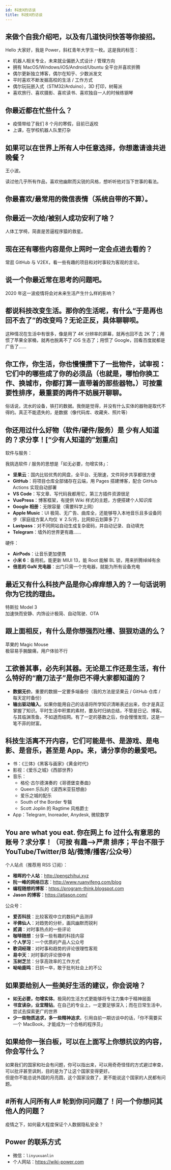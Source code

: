 ```yaml
---
id: 科技X的访谈
title: 科技X的访谈
---
```



## 来做个自我介绍吧，以及有几道快问快答等你接招。

Hello 大家好，我是 Power，斜杠青年大学生一枚。这是我的标签：

- 机器人相关专业，未来就业偏嵌入式设计 / 管理方向
- 拥有 MacOS/Windows/iOS/Android/Ubuntu 全平台并喜欢折腾
- 偶尔更新独立博客，偶尔在知乎、少数派发文
- 平时喜欢不断发掘高校的生活 / 工作方式
- 偶尔玩玩嵌入式（STM32/Arduino），3D 打印，树莓派
- 喜欢旅行、喜欢摄影、喜欢读书、喜欢独自一人的时候练钢琴

## 你最近都在忙些什么？

- 疫情带给了我们 8 个月的寒假，目前已返校
- 上课，在学校机器人队里打杂

## 如果可以在世界上所有人中任意选择，你想邀请谁共进晚餐？

王小波。

读过他几乎所有作品，喜欢他幽默而尖锐的风格，想听听他对当下世事的看法。

## 你最喜欢/最常用的微信表情（系统自带的不算）。

## 你最近一次给/被别人成功安利了啥？

人体工学椅，简直是苦逼程序猿的救星。

## 现在还有哪些内容是你上网时一定会点进去看的？

常逛 GitHub 与 V2EX，看一些有趣的项目和对时事较为客观的言论。

## 说一个你最近常在思考的问题吧。

2020 年这一波疫情将会对未来生活产生什么样的影响？

## 都说科技改变生活。那你的生活呢，有什么“于是再也回不去了”的改变吗？无论正反，具体聊聊呗。

这种情况在生活中有很多，像是用了 4K 分辨率的屏幕，就再也回不去 2K 了；用惯了苹果全家桶，就再也脱离不了 iOS 生态了；用惯了 Google，回看百度就都是广告了……

## 你工作，你生活，你也慢慢攒下了一批物件，试审视：它们中的哪些成了你的必须品（也就是，哪怕你换工作、换城市，你都打算一直带着的那些器物。）可按重要性排序，最重要的两件不妨展开聊聊。

俗话说，流水的设备，铁打的数据。我倒是觉得，并没有什么实体的器物是取代不得的。真正不能遗失的，是数据（像代码库、收藏夹、照片等）

## 你还用过什么好物（软件/硬件/服务）是 少有人知道的？求分享！[“少有人知道的”划重点]

软件与服务：

我挑选软件 / 服务的思想是「如无必要，勿增实体」：

- **坚果云**：国内比较优秀的网盘，全平台、无限速，文件同步共享都很方便
- **GitHub**：将项目仓库全部储存在云端，用 Pages 搭建博客，配合 GitHub Actions 实现自动部署
- **VS Code**：写文章、写代码我都用它，第三方插件资源很足
- **VuePress**：博客框架，有提供 Wiki 样式的主题，方便搭建个人知识库
- **Google 相册**：无限容量（需要科学上网）
- **Apple Music**：UI 极简、无广告、曲库全，还能够导入本地音乐且多设备同步（家庭组方案人均仅 ￥ 2.5/月，比网抑云划算多了）
- **Lastpass**：对不同网站自动生成复杂密码，并自动记录、自动填充
- **Telegram**：墙外的世界更有趣……

硬件：

- **AirPods**：让音乐更加便携
- **小米 6**：备用机，能更新 MIUI 13，能 Root 能解 BL 锁，用来折腾绰绰有余
- **倍思的 GaN 充电器**：出门只需一个充电器，就能为所有设备充电

## 最近又有什么科技产品是你心痒痒想入的？一句话说明你为它找的理由。

特斯拉 Model 3  
加速快而安静、内饰设计极简、自动驾驶、OTA

## 跟上面相反，有什么是你想强烈吐槽、狠狠劝退的么？

苹果的 Magic Mouse  
极容易手腕酸痛，用户体验不行

## 工欲善其事，必先利其器。无论是工作还是生活，有什么特好的“磨刀法子”是你巴不得大家都知道的？

- **数据无价**。重要的数据一定要多端备份（我的方法是坚果云 / GitHub 仓库 / 每天定时备份）
- **输出驱动输入**。如果你能用自己的话语将所学知识清晰表述出来，你才是真正掌握了知识。平时生活中积累的素材，要及时归纳总结，不管是日记、博客。与其临渊羡鱼，不如退而结网。有了一定的基数之后，你会慢慢发现，这是一笔不菲的财富。

## 科技生活离不开内容，它们可能是书、是游戏、是电影、是音乐，甚至是 App。来，请分享你的最爱吧。

- 书：《三体》《黑客与画家》《黄金时代》
- 影视：《爱乐之城》《西部世界》
- 音乐：
  - 格伦·古尔德演奏的《哥德堡变奏曲》
  - Queen 乐队的《波西米亚狂想曲》
  - 爱乐之城的配乐
  - South of the Border 专辑
  - Scott Joplin 的 Ragtime 风格爵士
- App：Telegram, Inoreader, Anydesk, 微软数学

## You are what you eat. 你在网上 fo 过什么有意思的账号？求分享！（可按 有趣—>严肃 排序；平台不限于 YouTube/Twitter/B 站/微博/播客/公众号）

个人站点（推荐用 RSS 订阅）：

- **稚晖的个人站**：<http://pengzhihui.xyz>
- **阮一峰的网络日志**：<http://www.ruanyifeng.com/blog>
- **编程随想的博客**：<https://program-think.blogspot.com>
- **Jason 的博客**：<https://atjason.com/>

公众号：

- **爱否科技**：比较客观中立的数码产品测评
- **半佛仙人**：对趋势的分析，画风幽默而锐利
- **贰调**：对时事热点的一些评论
- **咖啡随想**：分享一些有趣的科技内容
- **个人学习**：一个优质的产品人公众号
- **歌词经理**：对时事和趋势的评论很理性客观
- **易中天**：对时事的评论很中肯
- **玉树芝兰**：分享高效率的工作方式
- **呦呦鹿鸣**：日拱一卒，敢于批判社会上的不公

## 如果要给别人一些美好生活的建议，你会说啥？

- **如无必要，勿增实体**。极简的生活方式更能够将专注力集中于精神层面
- **书宜读杂，业宜精钻**。在自己的专业上，一定要足够深入；而在日常生活中，尝试去探索更广的世界
- **少一些物质追求，多一些精神追求**。引用自前一期访谈中的话，「你不需要买一个 MacBook，才能成为一个合格的程序员」

## 如果给你一张白板，可以在上面写上你想抗议的内容，你会写什么？

如果我们的国家和社会有问题，你可以指出来，可以用奇奇怪怪的方式避过审查，可以批评甚至讽刺，目的是为了让这个国家变得更好。  
但是你不能总说外国的月亮圆，这个国家没救了，更不能说这个国家的人民都有问题。

## #所有人问所有人# 轮到你问问题了！问一个你想问其他人的问题？

疫情之下，如何最大程度保证个人数据隐私安全？

## Power 的联系方式

- 微信：`linyuxuanlin`
- 个人网站：<https://wiki-power.com>
